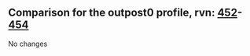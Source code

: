 ## Comparison for the outpost0 profile, rvn: [452](https://github.com/PRO100KatYT/FortniteProfileRevisions/tree/main/profiles/outpost0/452%20outpost0.json)-[454](https://github.com/PRO100KatYT/FortniteProfileRevisions/tree/main/profiles/outpost0/454%20outpost0.json)

No changes
